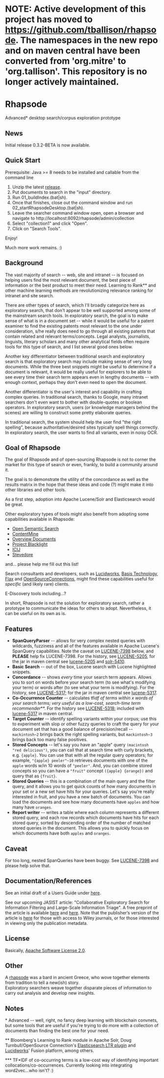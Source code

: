 NOTE: Active development of this project has moved to https://github.com/tballison/rhapsode.  The namespaces in the new repo and on maven central have been converted from 'org.mitre' to 'org.tallison'. This repository is no longer actively maintained.
===========================


Rhapsode
========
Advanced* desktop search/corpus exploration prototype

News
----
Initial release 0.3.2-BETA is now available.

Quick Start
-----------
Prerequisite:
Java >= 8 needs to be installed and callable from the command line


1) Unzip the latest [release](https://github.com/mitre/rhapsode/releases).
2) Put documents to search in the "input" directory.
2) Run 01_buildIndex.(bat|sh).
3) Once that finishes, close out the command window and run 02_startRhapsodeDesktop.(bat|sh).
4) Leave the searcher command window open, open a browser and navigate to http://localhost:8092/rhapsode/admin/collection
5) Select "collection1" and click "Open".
6) Click on "Search Tools".

Enjoy!

Much more work remains. :)

Background
----------
The vast majority of search -- web, site and intranet -- is focused on helping users find the most 
relevant document, the best piece of information or the best product to meet their need.  Learning
to Rank** and other machine learning methods are revolutionizing relevance ranking for 
intranet and site search.

There are other types of search, which I'll broadly categorize here as exploratory search, 
that don't appear to be well supported among some of the mainstream search tools.
In exploratory search, the goal is to make sense of what is in a document set -- while it would 
be useful for a patent examiner to find the existing patents most relevant to the one 
under consideration, s/he really does need to go through all existing patents that 
contain related and relevant terms/concepts. Legal analysts, journalists, linguists, 
literary scholars and many other analytical fields often require tools for this 
type of search, and I list several good ones below.

Another key differentiator between traditional search and exploratory search
is that exploratory search may include making sense of very long
documents.  While the three best snippets might be useful to determine if a document
is relevant, it would be really useful for explorers to be able to see every time
their search term appears even in lengthy documents -- with enough context, perhaps
they don't even need to open the document.

Another differentiator is the user's interest and capability in crafting complex
queries. In traditional search, thanks to Google, many intranet searchers don't
even want to bother with double-quotes or boolean operators.  In exploratory search,
users (or knowledge managers behind the scenes) are willing to construct some 
pretty elaborate queries.

In traditional search, the system should help the user find "the right spelling", 
because authoritative/desired sites typically spell things correctly.
In exploratory search, the user wants to find all variants, even in noisy OCR.

Goal of Rhapsode
----------------
The goal of Rhapsode and of open-sourcing Rhapsode is not to corner the market for
this type of search or even, frankly, to build a community around it.  

The goal is to demonstrate the utility of the concordance as well as the 
results matrix in the hope that these ideas
and code (?) might make it into other libraries and other tools.

As a first step, adoption into Apache Lucene/Solr and Elasticsearch would be great.

Other exploratory types of tools might also benefit from adopting some capabilities
available in Rhapsode:

* [Open Semantic Search](https://www.opensemanticsearch.org/)
* [ContentMine](http://contentmine.org/)
* [Overview Documents](https://www.overviewdocs.com/)
* [Project Blacklight](http://projectblacklight.org/)
* [ICIJ](https://github.com/ICIJ)
* [Stevedore](https://github.com/newsdev/stevedore)

and... please help me fill out this list!

Search consultants and developers, such as [Lucidworks](https://lucidworks.com/), 
[Basis Technology](https://www.basistech.com/), [Flax](http://www.flax.co.uk/) and 
[OpenSourceConnections](http://opensourceconnections.com/), might find these capabilities
 useful for _specific_ (and likely rare) clients.

E-Discovery tools including...?

In short, Rhapsode is not the solution for exploratory search, rather a prototype
to communicate the ideas for others to adopt.  Nevertheless, it can be useful on its own
as is.

Features
--------
* **SpanQueryParser** -- allows for very complex nested queries with wildcards, fuzziness and all
of the features available in Apache Lucene's SpanQuery capabilities.  Note the caveat on 
[LUCENE-7398](https://issues.apache.org/jira/browse/LUCENE-7398) below, and 
**PLEASE** help fix LUCENE-7398.  For the history, see [LUCENE-5205](https://issues.apache.org/jira/browse/LUCENE-5205),
for the jar in maven central see 
[lucene-5205](https://mvnrepository.com/artifact/org.tallison.lucene/lucene-5205) and
[solr-5410](https://mvnrepository.com/artifact/org.tallison.solr/solr-5410).
* **Basic Search** -- out of the box, Lucene search with Lucene highlighted snippets.
* **Concordance** -- shows _every_ time your search term appears.  Allows you to sort on words
before your search term (to see what's modifying your term) or words after (to see what your term is modifying).
For the history, see [LUCENE-5317](https://issues.apache.org/jira/browse/LUCENE-5317);
for the jar in maven central see 
[lucene-5317](https://mvnrepository.com/artifact/org.tallison.lucene/lucene-5317).
* **Co-Occurrence Counter** -- calculates tf*idf of terms within _x_ words of your search terms; very useful
as a low-cost, search-time term recommender***.  For the history see 
[LUCENE-5318](https://issues.apache.org/jira/browse/LUCENE-5318); included with
[lucene-5317](https://mvnrepository.com/artifact/org.tallison.lucene/lucene-5317) in maven central.
* **Target Counter** -- identify spelling variants within your corpus; use this
to experiment with slop or other fuzzy queries to craft the query for your
document set that has a good balance of precision/recall -- `mackintosh~2`
brings back the right spelling variants, but `mackintosh~3` brings back too
many false positives.
* **Stored Concepts** -- let's say you have an "apple" query `(macintosh "red delicious")`,
you can call that at search time with curly brackets, e.g. `{apple}`. You can use that 
with all the regular query operators; for example, `"{apple} peeler"~10` retrieves
documents with one of the `apple` words 
w/in 10 words of `"peeler"`. And, you can combine stored concepts so you can 
have a `"fruit"` concept `({apple} {orange})` and query  that as `{fruit}`.
* **Stored Queries** -- this is a combination of the main query and the filter query,
and it allows you to get quick counts of how many documents in your set or a new
set have hits for your queries.  Let's say you're really interested in fruit, and 
you have a new batch of documents. You can load the documents and see how many documents
have `apples` and how many have `oranges`.
* **Report writer** -- writes a table where each column represents a different stored
query, and each row records which documents have hits for each stored query, 
sorted by descending order of the number of matched stored queries in the document.
  This allows you to quickly focus on which documents have both `apples` and `oranges`.

Caveat
------
For too long, nested SpanQueries have been buggy.  See [LUCENE-7398](https://issues.apache.org/jira/browse/LUCENE-7398)
and please help solve that.

Documentation/References
------------------------
See an initial draft of a Users Guide under [here](https://github.com/mitre/rhapsode/tree/master/documentation).

See our upcoming JASIST article: "Collaborative Exploratory Search for Information Filtering and Large-Scale Information Triage".
A free preprint of the article is available [here](https://www.mitre.org/publications/technical-papers/collaborative-exploratory-search-for-information-filtering-and-large) 
and [here](https://www.mitre.org/sites/default/files/publications/pr-16-1413-collaborative-exploratory-search-information-filtering-preprint.pdf). 
Note that the publisher’s version of the article is [here](http://dx.doi.org/10.1002/asi.23961) for those with 
access to Wiley journals, or for those interested in viewing only the publication metadata.


License
-------
Basically, [Apache Software License 2.0](https://github.com/mitre/rhapsode/blob/master/LICENSE.txt).

Other
-----
A [rhapsode](https://en.wikipedia.org/wiki/Rhapsode) was a bard in ancient Greece, 
who wove together elements from tradition to tell a new(ish) story.  
Exploratory searchers weave together disparate pieces of information to carry out 
analysis and develop new insights.

Notes
-----
\* Advanced -- well, right, no fancy deep learning with blockchain 
convnets, but some tools that are useful if you're trying to do more with a collection 
of documents than finding the best one for your need.

\** Bloomberg's Learning to Rank module in Apache Solr, Doug Turnbull/OpenSource Connection's
 [Elasticsearch LTR plugin](https://github.com/o19s/elasticsearch-learning-to-rank) and 
[Lucidworks](https://lucidworks.com)' Fusion platform, among others.

\*** TF*IDF of co-occurring terms is a low-cost way of identifying important 
collocations/co-occurrences. Currently looking into integrating word2vec...who isn't? :)